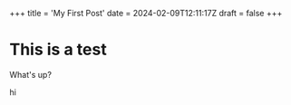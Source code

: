 +++
title = 'My First Post'
date = 2024-02-09T12:11:17Z
draft = false
+++
# This is a test 

What's up?


hi

